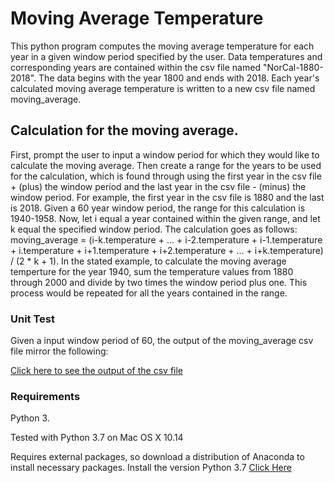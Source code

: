 # Moving Average Temperature

This python program computes the moving average temperature for each year in a given window period specified by the user. Data temperatures and corresponding years are contained within the csv file named "NorCal-1880-2018". The data begins with the year 1800 and ends with 2018. Each year's calculated moving average temperature is written to a new csv file named moving_average.

##  Calculation for the moving average.

First, prompt the user to input a window period for which they would like to calculate the moving average. Then create a range for the years to be used for the calculation, which is found through using the first year in the csv file + (plus) the window period and the last year in the csv file - (minus) the window period. For example, the first year in the csv file is 1880 and the last is 2018. Given a 60 year window period, the range for this calculation is 1940-1958. Now, let i equal a year contained within the given range, and let k equal the specified window period. The calculation goes as follows: moving_average = (i-k.temperature + ... + i-2.temperature + i-1.temperature + i.temperature + i+1.temperature + i+2.temperature + ... + i+k.temperature) / (2 * k + 1). In the stated example, to calculate the moving average temperture for the year 1940, sum the temperature values from 1880 through 2000 and divide by two times the window period plus one. This process would be repeated for all the years contained in the range.

### Unit Test
Given a input window period of 60, the output of the moving_average csv file mirror the following:

<a href="https://github.com/joseRamirez98/MovingAverageTemperature/blob/master/moving_ave.csv">Click here to see the output of the csv file</a>

### Requirements

Python 3.

Tested with Python 3.7 on Mac OS X 10.14

Requires external packages, so download a distribution of Anaconda to install necessary packages. Install the version Python 3.7 <a href="https://www.anaconda.com/distribution/">Click Here</a>
